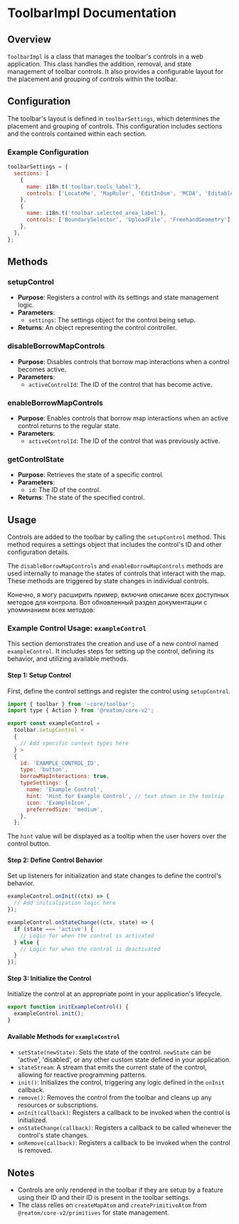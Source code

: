 # ToolbarImpl Documentation

## Overview

`ToolbarImpl` is a class that manages the toolbar's controls in a web application. This class handles the addition, removal, and state management of toolbar controls. It also provides a configurable layout for the placement and grouping of controls within the toolbar.

## Configuration

The toolbar's layout is defined in `toolbarSettings`, which determines the placement and grouping of controls. This configuration includes sections and the controls contained within each section.

### Example Configuration

```javascript
toolbarSettings = {
  sections: [
    {
      name: i18n.t('toolbar.tools_label'),
      controls: ['LocateMe', 'MapRuler', 'EditInOsm', 'MCDA', 'EditableLayer'],
    },
    {
      name: i18n.t('toolbar.selected_area_label'),
      controls: ['BoundarySelector', 'UploadFile', 'FreehandGeometry'],
    },
  ],
};
```

## Methods

### setupControl

- **Purpose**: Registers a control with its settings and state management logic.
- **Parameters**:
  - `settings`: The settings object for the control being setup.
- **Returns**: An object representing the control controller.

### disableBorrowMapControls

- **Purpose**: Disables controls that borrow map interactions when a control becomes active.
- **Parameters**:
  - `activeControlId`: The ID of the control that has become active.

### enableBorrowMapControls

- **Purpose**: Enables controls that borrow map interactions when an active control returns to the regular state.
- **Parameters**:
  - `activeControlId`: The ID of the control that was previously active.

### getControlState

- **Purpose**: Retrieves the state of a specific control.
- **Parameters**:
  - `id`: The ID of the control.
- **Returns**: The state of the specified control.

## Usage

Controls are added to the toolbar by calling the `setupControl` method. This method requires a settings object that includes the control's ID and other configuration details.

The `disableBorrowMapControls` and `enableBorrowMapControls` methods are used internally to manage the states of controls that interact with the map. These methods are triggered by state changes in individual controls.

Конечно, я могу расширить пример, включив описание всех доступных методов для контрола. Вот обновленный раздел документации с упоминанием всех методов:

### Example Control Usage: `exampleControl`

This section demonstrates the creation and use of a new control named `exampleControl`. It includes steps for setting up the control, defining its behavior, and utilizing available methods.

#### Step 1: Setup Control

First, define the control settings and register the control using `setupControl`.

```javascript
import { toolbar } from '~core/toolbar';
import type { Action } from '@reatom/core-v2';

export const exampleControl =
  toolbar.setupControl <
  {
    // Add specific context types here
  } >
  {
    id: 'EXAMPLE_CONTROL_ID',
    type: 'button',
    borrowMapInteractions: true,
    typeSettings: {
      name: 'Example Control',
      hint: 'Hint for Example Control', // text shown in the tooltip
      icon: 'ExampleIcon',
      preferredSize: 'medium',
    },
  };
```

The `hint` value will be displayed as a tooltip when the user hovers over the control button.

#### Step 2: Define Control Behavior

Set up listeners for initialization and state changes to define the control's behavior.

```javascript
exampleControl.onInit((ctx) => {
  // Add initialization logic here
});

exampleControl.onStateChange((ctx, state) => {
  if (state === 'active') {
    // Logic for when the control is activated
  } else {
    // Logic for when the control is deactivated
  }
});
```

#### Step 3: Initialize the Control

Initialize the control at an appropriate point in your application's lifecycle.

```javascript
export function initExampleControl() {
  exampleControl.init();
}
```

#### Available Methods for `exampleControl`

- `setState(newState)`: Sets the state of the control. `newState` can be 'active', 'disabled', or any other custom state defined in your application.
- `stateStream`: A stream that emits the current state of the control, allowing for reactive programming patterns.
- `init()`: Initializes the control, triggering any logic defined in the `onInit` callback.
- `remove()`: Removes the control from the toolbar and cleans up any resources or subscriptions.
- `onInit(callback)`: Registers a callback to be invoked when the control is initialized.
- `onStateChange(callback)`: Registers a callback to be called whenever the control's state changes.
- `onRemove(callback)`: Registers a callback to be invoked when the control is removed.

## Notes

- Controls are only rendered in the toolbar if they are setup by a feature using their ID and their ID is present in the toolbar settings.
- The class relies on `createMapAtom` and `createPrimitiveAtom` from `@reatom/core-v2/primitives` for state management.
